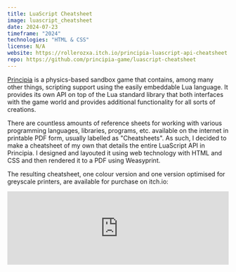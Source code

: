 ```yaml
---
title: LuaScript Cheatsheet
image: luascript_cheatsheet
date: 2024-07-23
timeframe: "2024"
technologies: "HTML & CSS"
license: N/A
website: https://rollerozxa.itch.io/principia-luascript-api-cheatsheet
repo: https://github.com/principia-game/luascript-cheatsheet
---
```


[Principia](/projects/principia/) is a physics-based sandbox game that contains, among many other things, scripting support using the easily embeddable Lua language. It provides its own API on top of the Lua standard library that both interfaces with the game world and provides additional functionality for all sorts of creations.

<!--more-->

There are countless amounts of reference sheets for working with various programming languages, libraries, programs, etc. available on the internet in printable PDF form, usually labelled as "Cheatsheets". As such, I decided to make a cheatsheet of my own that details the entire LuaScript API in Principia. I designed and layouted it using web technology with HTML and CSS and then rendered it to a PDF using Weasyprint.

The resulting cheatsheet, one colour version and one version optimised for greyscale printers, are available for purchase on itch.io:

<iframe frameborder="0" src="https://itch.io/embed/2862096?bg_color=0f0f0f&fg_color=fff&link_color=fa5c5c&border_color=3f3f3f" width="552" height="167" style="max-width:100%"><a href="https://rollerozxa.itch.io/principia-luascript-api-cheatsheet" target="_blank">Principia LuaScript API cheatsheet by ROllerozxa</a></iframe>
